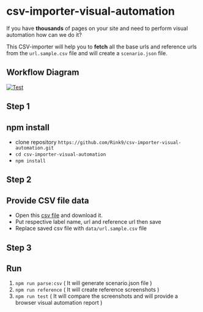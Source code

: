 # csv-importer-visual-automation

If you have **thousands** of pages on your site and need to perform visual automation how can we do it?

This CSV-importer will help you to **fetch** all the base urls and reference urls from the `url.sample.csv` file and will create a `scenario.json` file.
## Workflow Diagram

[![Test](https://i.postimg.cc/h4ZnHQHs/Test.png)](https://postimg.cc/5jzDzy9Q)

## Step 1 
## npm install

 - clone repository `https://github.com/Rink9/csv-importer-visual-automation.git`
 - `cd csv-importer-visual-automation`
 - `npm install`
    
## Step 2
##  Provide CSV file data
 - Open this [csv file](https://drive.google.com/file/d/1Jw4EjXcY4yWTghEePDJ1cnT0d1rwGrbQ/view?usp=sharing) and download it.
 - Put respective label name, url and reference url then save
 - Replace saved csv file with `data/url.sample.csv` file

## Step 3
## Run

 1. `npm run parse:csv` ( It will generate scenario.json file )
 2. `npm run reference` ( It will create reference screenshots )
 3. `npm run test` ( It will compare the screenshots and will provide a browser visual automation report )
